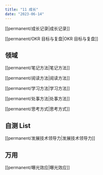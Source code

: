 ```yaml
---
title: "11 成长"
date: "2023-06-14"
---
```


[[permanent/成长记录|成长记录]]

[[permanent/OKR 目标与复盘|OKR 目标与复盘]]
## 领域

[[permanent/笔记方法|笔记方法]]

[[permanent/阅读方法|阅读方法]]

[[permanent/学习方法|学习方法]]

[[permanent/处事方法|处事方法]]

[[permanent/思考方式|思考方式]]
## 自测 List

[[permanent/发展技术领导力|发展技术领导力]]

## 万用

[[permanent/曝光效应|曝光效应]]




